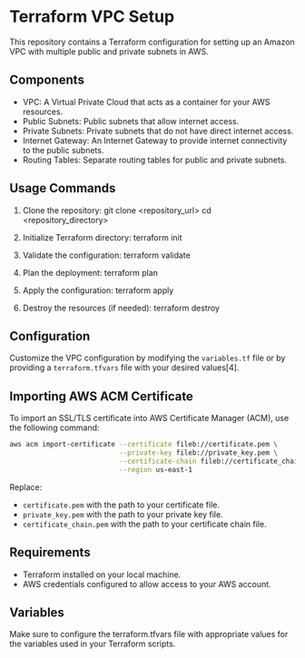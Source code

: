 # Terraform VPC Setup

This repository contains a Terraform configuration for setting up an Amazon VPC with multiple public and private subnets in AWS.

## Components
- VPC: A Virtual Private Cloud that acts as a container for your AWS resources.
- Public Subnets: Public subnets that allow internet access.
- Private Subnets: Private subnets that do not have direct internet access.
- Internet Gateway: An Internet Gateway to provide internet connectivity to the public subnets.
- Routing Tables: Separate routing tables for public and private subnets.

## Usage Commands

1. Clone the repository:
   git clone <repository_url>
   cd <repository_directory>

2. Initialize Terraform directory:
   terraform init

3. Validate the configuration:
   terraform validate

4. Plan the deployment:
   terraform plan

5. Apply the configuration:
   terraform apply

6. Destroy the resources (if needed):
   terraform destroy


## Configuration

Customize the VPC configuration by modifying the `variables.tf` file or by providing a `terraform.tfvars` file with your desired values[4].

## Importing AWS ACM Certificate

To import an SSL/TLS certificate into AWS Certificate Manager (ACM), use the following command:

```bash
aws acm import-certificate --certificate fileb://certificate.pem \
                           --private-key fileb://private_key.pem \
                           --certificate-chain fileb://certificate_chain.pem \
                           --region us-east-1
```

Replace:
- `certificate.pem` with the path to your certificate file.
- `private_key.pem` with the path to your private key file.
- `certificate_chain.pem` with the path to your certificate chain file.


## Requirements
- Terraform installed on your local machine.
- AWS credentials configured to allow access to your AWS account.

## Variables
Make sure to configure the terraform.tfvars file with appropriate values for the variables used in your Terraform scripts.
